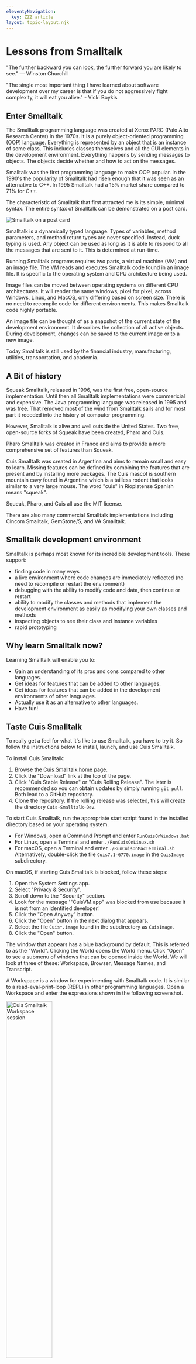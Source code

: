 ```yaml
---
eleventyNavigation:
  key: ZZZ article
layout: topic-layout.njk
---
```


# Lessons from Smalltalk

"The further backward you can look, the further forward you are likely to see."
— Winston Churchill

"The single most important thing I have learned about software development
over my career is that if you do not aggressively fight complexity,
it will eat you alive." - Vicki Boykis

## Enter Smalltalk

The Smalltalk programming language was created at
Xerox PARC (Palo Alto Research Center) in the 1970s.
It is a purely object-oriented programming (OOP) language.
Everything is represented by an object that is an instance of some class.
This includes classes themselves and
all the GUI elements in the development environment.
Everything happens by sending messages to objects.
The objects decide whether and how to act on the messages.

Smalltalk was the first programming language to make OOP popular.
In the 1990's the popularity of Smalltalk had risen enough
that it was seen as an alternative to C++.
In 1995 Smalltalk had a 15% market share compared to 71% for C++.

The characteristic of Smalltalk that first attracted me
is its simple, minimal syntax.
The entire syntax of Smalltalk can be demonstrated on a post card.

<img alt="Smalltalk on a post card"
  src="/blog/assets/smalltalk-on-postcard.jpg?v={{pkg.version}}">

Smalltalk is a dynamically typed language.
Types of variables, method parameters,
and method return types are never specified.
Instead, duck typing is used. Any object can be used as long as it
is able to respond to all the messages that are sent to it.
This is determined at run-time.

Running Smalltalk programs requires two parts,
a virtual machine (VM) and an image file.
The VM reads and executes Smalltalk code found in an image file.
It is specific to the operating system and CPU architecture being used.

Image files can be moved between
operating systems on different CPU architectures.
It will render the same windows, pixel for pixel,
across Windows, Linux, and MacOS, only differing based on screen size.
There is no need to recompile code for different environments.
This makes Smalltalk code highly portable.

An image file can be thought of as a snapshot
of the current state of the development environment.
It describes the collection of all active objects.
During development, changes can be saved to the current image
or to a new image.

Today Smalltalk is still used by the financial industry,
manufacturing, utilities, transportation, and academia.

## A Bit of history

Squeak Smalltalk, released in 1996,
was the first free, open-source implementation.
Until then all Smalltalk implementations were commericial and expensive.
The Java programming language was released in 1995 and was free.
That removed most of the wind from Smalltalk sails
and for most part it receded into the history of computer programming.

However, Smalltalk is alive and well outside the United States.
Two free, open-source forks of Squeak have been created, Pharo and Cuis.

Pharo Smalltalk was created in France and
aims to provide a more comprehensive set of features than Squeak.

Cuis Smalltalk was created in Argentina and
aims to remain small and easy to learn.
Missing features can be defined by combining the features that are present
and by installing more packages.
The Cuis mascot is southern mountain cavy found in Argentina
which is a tailless rodent that looks similar to a very large mouse.
The word "cuis" in Rioplatense Spanish means "squeak".

Squeak, Pharo, and Cuis all use the MIT license.

There are also many commercial Smalltalk implementations including
Cincom Smalltalk, GemStone/S, and VA Smalltalk.

## Smalltalk development environment

Smalltalk is perhaps most known for its incredible development tools.
These support:

- finding code in many ways
- a live environment where code changes are immediately reflected
  (no need to recompile or restart the environment)
- debugging with the ability to modify code and data, then continue or restart
- ability to modify the classes and methods that implement the
  development environment as easily as modifying your own classes and methods
- inspecting objects to see their class and instance variables
- rapid prototyping

## Why learn Smalltalk now?

Learning Smalltalk will enable you to:

- Gain an understanding of its pros and cons compared to other languages.
- Get ideas for features that can be added to other languages.
- Get ideas for features that can be added in the
  development environments of other languages.
- Actually use it as an alternative to other languages.
- Have fun!

## Taste Cuis Smalltalk

To really get a feel for what it's like to use Smalltalk,
you have to try it. So follow the instructions below
to install, launch, and use Cuis Smalltalk.

To install Cuis Smalltalk:

1. Browse the <a href="https://cuis.st" target="_blank">Cuis Smalltalk home page</a>.
1. Click the "Download" link at the top of the page.
1. Click "Cuis Stable Release" or "Cuis Rolling Release". The later is
   recommended so you can obtain updates by simply running `git pull`.
   Both lead to a GitHub repository.
1. Clone the repository.
   If the rolling release was selected,
   this will create the directory `Cuis-Smalltalk-Dev`.

To start Cuis Smalltalk, run the appropriate start script found
in the installed directory based on your operating system.

- For Windows, open a Command Prompt and enter `RunCuisOnWindows.bat`
- For Linux, open a Terminal and enter `./RunCuisOnLinux.sh`
- For macOS, open a Terminal and enter `./RunCuisOnMacTerminal.sh`
  Alternatively, double-click the file `Cuis7.1-6770.image`
  in the `CuisImage` subdirectory.

On macOS, if starting Cuis Smalltalk is blocked, follow these steps:

1. Open the System Settings app.
1. Select "Privacy & Security".
1. Scroll down to the "Security" section.
1. Look for the message '"CuisVM.app" was blocked from use
   because it is not from an identified developer.'
1. Click the "Open Anyway" button.
1. Click the "Open" button in the next dialog that appears.
1. Select the file `Cuis*.image` found in the subdirectory as `CuisImage`.
1. Click the "Open" button.

The window that appears has a blue background by default.
This is referred to as the "World".
Clicking the World opens the World menu.
Click "Open" to see a submenu of windows that can be opened inside the World.
We will look at three of these:
Workspace, Browser, Message Names, and Transcript.

A Workspace is a window for experimenting with Smalltalk code.
It is similar to a read-eval-print-loop (REPL) in other programming languages.
Open a Workspace and enter the expressions shown in the following screenshot.

<img alt="Cuis Smalltalk Workspace session"
  src="/blog/assets/cuis-workspace-session.png?v={{pkg.version}}"
  style="width: 50%">

There are shortcut keys for many actions.
In macOS, these use the command key (cmd).
In other platforms these use the control key.
All the examples that follow use the command key,
so substitute the control key if you are not using a Mac.

With the cursor positioned at the end of an expression,
right-click and select "Do it" (cmd-d) or "Print it" (cmd-p).
Selecting "Do it" evaluates the expression, but does not output its value.
Selecting "Print it" evaluates the expression and outputs its value
immediately after the expression in the Workspace.
The result will be selected, so pressing the delete key will remove it.

The first expression sends the unary message `asUppercase`
to the literal string `'demo'`.

The second expression sends the binary message `+`
to the number `2` with the argument `3`.

The next three expressions demonstrate working with a `Dictionary`,
which is called a `Map` or `HashMap` in other programming languages.
The expression `city := Dictionary new` sends the message `new`
to the `Dictionary` class which returns a new instance.
The syntax `:=` is automatically change to a left pointing arrow.
The expression `city at: 'Kansas City' put: 'Chiefs'`
sends the keyword message `at:put:` to `cityToTeam`
which adds a key/value pair to the `Dictionary`.
The expression `city at: 'Kansas City'`
sends the keyword message `at:` to the `Dictionary`
which returns the value at the specified key.

The last expression, `#(1 2 3 4) average`, returns the `Fraction` `5/2`
rather than a `Float` in order to preserve accuracy.
It does this because the `average` method
returns the result of an integer division.
The syntax `#(1 2 3 4)` creates a compile-time `Array`.
`average` is an instance method defined in the `Collection` class
which is a superclass of the `Array` class.

We can examine the implementation of the `average` method.
To do so, open a Browser.
Brower windows contains four panes across the top row.

- The first pane displays a list of class categories.
- The second pane displays a list of classes in the selected class category.
  There are three buttons at the bottom of this pane.
  - The "instance" button causes the remaining panes to show instance information.
  - The "?" button causes the bottom pane to display
    the comment for the selected class.
  - The "class" button causes the remaining panes to show class information.
- The third pane displays a list of method categories in the selected class.
- The fourth pane displays a list of methods in the selected method category.

Move the mouse cursor over the first pane and press cmd-f.
Enter "Array" and press return.
The `Array` class will be selected in the second pane.

<img alt="Cuis Smalltalk Browser"
  src="/blog/assets/cuis-browser.png?v={{pkg.version}}"
  style="width: 100%">

There is no method named `average` in the `Array` class,
so it must be defined in a superclass, but which one?
Right-click "Array" in the second pane and select "browse hierarchy"
to open a Hierarchy Browser.
This shows that `Array` is a subclass of `ArrayedCollection`
which is a subclass of `SequenceableCollection`
which is a subclass of `Collection`.
We could check each of those classes to
find the one that defines the `average` method.
But there's another way.

Open a "Message Names" window, and enter "average" in the "Search" input.
This lists three methods whose names contain "average"
which are `average`, `average:`, and `average:ifEmpty`.
Select the first one.
This shows that the only class that defines the selected method is `Collection`.
Click "Collection average" in that window to see its implementation.
The up arrow character specifies a value to be returned from a method.
This method returns the result of sending the message `mean`
to `self` which is the `Collection` instance.
Double-click "mean" to select it and press cmd-b to "Browse it".
This opens a new window that shows the method implementation
which returns the result of divding `self sum` by `self size`.

<img alt="Cuis Smalltalk Array average"
  src="/blog/assets/cuis-array-average.png?v={{pkg.version}}"
  style="width: 100%">

What we have learned from this is that all the code can be easily browsed.
This includes code that you write and code in provided classes.

For our final exercise we will create a new class and use it.

- Open a Browser.
- Right-click in the first pane and select "add item...".
- Enter your last name to create a class category with that name.
- In the bottom pane, replace "NameOfSubclass" with "Dog",
  keeping the leading `#`.
- Add the instance variables `breed` and `name` to the `Dog` class
  by changing the value after `instanceVariableNames` to `'breed name'`.
- Press cmd-s to save the changes.
- You will prompted to enter your initials and full name
  so Cuis Smalltalk can track who made each change.
- Right-click the class name `Dog` in the second pane
  and select "more...create inst var accessors".
  This creates the instance methods `breed` (gets value),
  `breed:` (sets value), and `name:` (sets value),
  all in the method category "accessing".
  It does not create the instance method `name` because
  that already exists in the superclass `Object`.
  But we want to override that.
- Click "accessing" in the third pane.
- Enter the following in the bottom pane and save it.

  ```smalltalk
  name
      ^name
  ```

- Right-click in the third pane and select "new category...".
- Select "printing".
- Enter the following in the bottom pane and save it.

  ```smalltalk
  printString
      ^'{1} is a {2}.' format: { name. breed }
  ```

- Click the "class" button at the bottom of the second pane.
- Right-click in the third pane and select "new category...".
- Select "instance creation".
- Enter the following in the bottom lpane and save it.

  ```smalltalk
  newName: nameString breed: breedString
      | dog |
      dog := Dog new.
      dog name: nameString.
      dog breed: breedString.
      ^dog.
  ```

- Open a Workspace.
- Enter the following statements:

  ```smalltalk
  myDog := Dog newName: 'Comet' breed: 'Whippet'.
  myDog print.
  ```

- If there is no Transcript window open then open one.
- To clear the contents of the Transcript window,
  right-click inside it and select "Clear Transcript".
- Select both lines in the Workspace and "Do it".

There's much more to learn.
See my extensive set of <a href="https://mvolkmann.github.io/blog/"
target="_blank">blog pages on Smalltalk</a>.
Click "Smalltalk" in the hamburger menu to see a long list of subtopics.

## Resources

- <a href="https://en.wikipedia.org/wiki/Smalltalk"
  target="_blank">Smalltalk in Wikipedia</a>

- <a href="https://archive.org/details/byte-magazine-1981-08"
  target="_blank">Byte Magazine issue on Smalltalk</a>

- <a href="https://cuis.st" target="_blank">Cuis Smalltalk</a>

- <a href="https://pharo.org" target="_blank">Pharo Smalltalk</a>

- <a href="https://squeak.org" target="_blank">Squeak Smalltalk</a>

- <a href="https://www.youtube.com/playlist?list=PL6601A198DF14788D"
  target="_blank">Squeak from the very start</a>
  YouTube videos by Lawson English

The following recent podcast episodes discuss Smalltalk:

- <a href="https://www.youtube.com/watch?v=sokb6zZC-ZE&t=3105s"
  target="_blank">Cuis Smalltalk and the History of Computing’s Future</a>
  with Juan Vuletich
- <a href="https://podcasts.apple.com/us/podcast/software-unscripted/id1602572955?i=1000656742775"
  target="_blank">A Haskller Tries Smalltalk</a> with Ian Jeffries
- <a href="https://podcasts.apple.com/us/podcast/software-unscripted/id1602572955"
  target="_blank">Smalltalk's Past, Present, and Future</a> with Juan Vuletich
